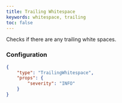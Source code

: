 ```yaml
---
title: Trailing Whitespace
keywords: whitespace, trailing
toc: false
---
```


Checks if there are any trailing white spaces.

### Configuration

```json
{
    "type": "TrailingWhitespace",
    "props": {
        "severity": "INFO"
    }
}
```